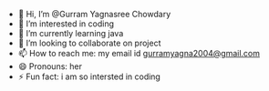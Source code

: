- 👋 Hi, I’m @Gurram Yagnasree Chowdary
- 👀 I’m interested in coding
- 🌱 I’m currently learning java
- 💞️ I’m looking to collaborate on project
- 📫 How to reach me: my email id gurramyagna2004@gmail.com 
- 😄 Pronouns: her
- ⚡ Fun fact: i am so intersted in coding

<!---
GurramYagna/GurramYagna is a ✨ special ✨ repository because its `README.md` (this file) appears on your GitHub profile.
You can click the Preview link to take a look at your changes.
--->
